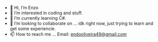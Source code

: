 - 👋 Hi, I’m Enzo
- 👀 I’m interested in coding and stuff.
- 🌱 I’m currently learning C#.
- 💞️ I’m looking to collaborate on ... idk right now, just trying to learn and get some experiencie.
- 📫 How to reach me ... Email: endooliveira49@gmail.com

<!---
Enz0w/Enz0w is a ✨ special ✨ repository because its `README.md` (this file) appears on your GitHub profile.
You can click the Preview link to take a look at your changes.
--->
